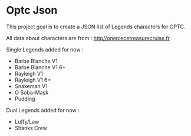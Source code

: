 # Optc Json

This project goal is to create a JSON list of Legends characters for OPTC.

All data about characters are from : [http//onepiecetreasurecruise.fr](http//onepiecetreasurecruise.fr)

Single Legends added for now :

- Barbe Blanche V1
- Barbe Blanche V1 6+
- Rayleigh V1
- Rayleigh V1 6+
- Snakeman V1
- O Soba-Mask
- Pudding

Dual Legends added for now :

- Luffy/Law
- Shanks Crew
